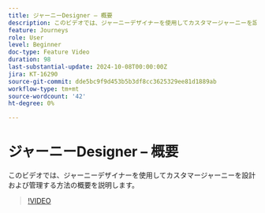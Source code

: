 ```yaml
---
title: ジャーニーDesigner – 概要
description: このビデオでは、ジャーニーデザイナーを使用してカスタマージャーニーを設計および管理する方法の概要を説明します。
feature: Journeys
role: User
level: Beginner
doc-type: Feature Video
duration: 98
last-substantial-update: 2024-10-08T00:00:00Z
jira: KT-16290
source-git-commit: dde5bc9f9d453b5b3df8cc3625329ee81d1889ab
workflow-type: tm+mt
source-wordcount: '42'
ht-degree: 0%

---
```



# ジャーニーDesigner – 概要

このビデオでは、ジャーニーデザイナーを使用してカスタマージャーニーを設計および管理する方法の概要を説明します。

>[!VIDEO](https://video.tv.adobe.com/v/3432672/?learn=on)
